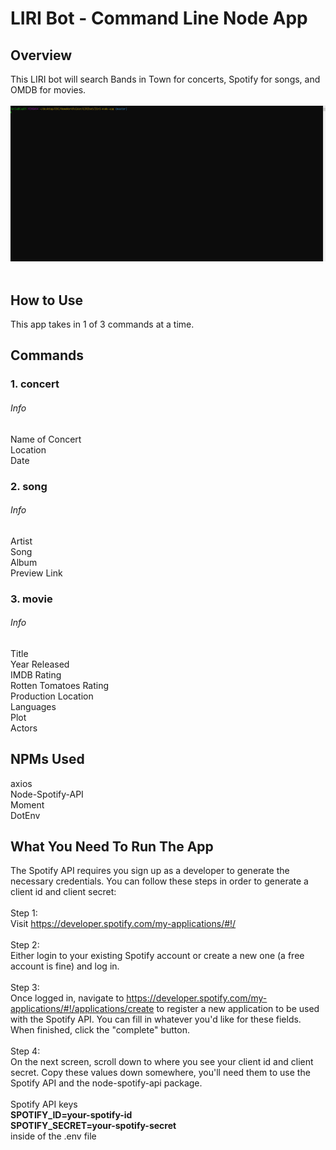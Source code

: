 # LIRI Bot - Command Line Node App

## Overview
This LIRI bot will search Bands in Town for concerts, Spotify for songs, and OMDB for movies.
<br>
<br>
![](lirigif.gif)
<br>
<br>


## How to Use

This app takes in 1 of 3 commands at a time.

## Commands
### 1. concert
###### Info
Name of Concert <br>
Location <br>
Date
### 2. song
###### Info
Artist <br>
Song <br>
Album <br>
Preview Link
### 3. movie
###### Info
Title <br>
Year Released <br>
IMDB Rating <br>
Rotten Tomatoes Rating <br>
Production Location <br>
Languages <br>
Plot <br>
Actors 

## NPMs Used
axios <br>
Node-Spotify-API <br>
Moment <br>
DotEnv <br>

## What You Need To Run The App
The Spotify API requires you sign up as a developer to generate the necessary credentials. You can follow these steps in order to generate a client id and client secret:
<br>
<br>
Step 1: <br> Visit https://developer.spotify.com/my-applications/#!/
<br>
<br>
Step 2: <br> Either login to your existing Spotify account or create a new one (a free account is fine) and log in.
<br>
<br>
Step 3: <br> Once logged in, navigate to https://developer.spotify.com/my-applications/#!/applications/create to register a new application to be used with the Spotify API. You can fill in whatever you'd like for these fields. When finished, click the "complete" button.
<br>
<br>
Step 4: <br> On the next screen, scroll down to where you see your client id and client secret. Copy these values down somewhere, you'll need them to use the Spotify API and the node-spotify-api package.
<br>
<br>
Spotify API keys <br>
**SPOTIFY_ID=your-spotify-id** <br>
**SPOTIFY_SECRET=your-spotify-secret** <br>
inside of the .env file


